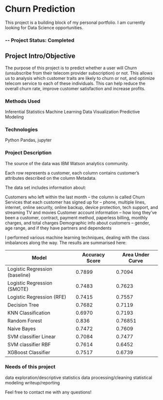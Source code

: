 

# Churn Prediction

This project is a building block of my personal portfolio. I am currently looking for Data Science opportunities.

### -- Project Status: Completed
## Project Intro/Objective

The purpose of this project is to predict whether a user will Churn (unsubscribe from their telecom provider subscription) or not.
This allows us to analysis which customer traits are likely to churn or not, and optimize telecom service to each of these individuals.
This can help reduce the overall churn rate, improve customer satisfaction and increase profits.

### Methods Used
Inferential Statistics
Machine Learning
Data Visualization
Predictive Modeling

### Technologies
Python
Pandas, jupyter

### Project Description


The source of the data was IBM Watson analytics community.

Each row represents a customer, each column contains customer’s attributes described on the column Metadata.

The data set includes information about:

Customers who left within the last month – the column is called Churn
Services that each customer has signed up for – phone, multiple lines, internet, online security, online backup, device protection, tech support, and streaming TV and movies
Customer account information – how long they’ve been a customer, contract, payment method, paperless billing, monthly charges, and total charges
Demographic info about customers – gender, age range, and if they have partners and dependents

I performed various machine learning techniques, dealing with the class imbalances along the way. The results are summarised here:


|Model     |  Accuracy Score   | Area Under Curve   | 
|---------|-----------------|-----------------|
|Logistic Regression (baseline)| 0.7899        | 0.7094
|Logistic Regression (SMOTE) |    0.7483    | 0.7623
|Logistic Regression (RFE)| 0.7415       | 0.7557
|Decision Tree |    0.7682    | 0.7119
|KNN Classification| 0.6970        | 0.7193
|Random Forest |    0.836    | 0.76851
|Naive Bayes| 0.7472       | 0.7609
|SVM classifier Linear |    0.7084    | 0.7477
|SVM classifier RBF |    0.7614    | 0.6452
|XGBoost Classifier |    0.7517    | 0.6739




### Needs of this project

data exploration/descriptive statistics
data processing/cleaning
statistical modeling
writeup/reporting


Feel free to contact me with any questions!
